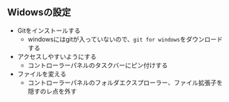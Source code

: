 ## Widowsの設定
- Gitをインストールする
  - windowsにはgitが入っていないので、`git for windows`をダウンロードする
- アクセスしやすいようにする
  - コントローラーパネルのタスクバーにピン付けする
- ファイルを変える
  - コントローラーパネルのフォルダエクスプローラー、ファイル拡張子を隠すのレ点を外す
